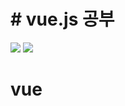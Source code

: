 <h1># vue.js 공부</h1>

<img src="https://img.shields.io/badge/Java-007396?style=flat-square&logo=Java&logoColor=white"/></a>
<img src="https://img.shields.io/badge/Vue-4FC08D?style=flat-square&logo=Java&logoColor=white"/></a>

# vue
